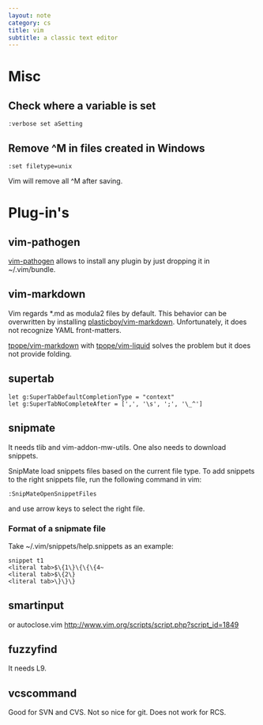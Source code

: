 ```yaml
---
layout: note
category: cs
title: vim
subtitle: a classic text editor
---
```


Misc
====

Check where a variable is set
-----------------------------

    :verbose set aSetting

Remove ^M in files created in Windows
-------------------------------------

    :set filetype=unix

Vim will remove all ^M after saving.

Plug-in's
=========

vim-pathogen
------------
[vim-pathogen](https://github.com/tpope/vim-pathogen) allows to install any
plugin by just dropping it in ~/.vim/bundle.

vim-markdown
------------
Vim regards \*.md as modula2 files by default. This behavior can be overwritten
by installing
[plasticboy/vim-markdown](https://github.com/plasticboy/vim-markdown).
Unfortunately, it does not recognize YAML front-matters.

[tpope/vim-markdown](https://github.com/tpope/vim-markdown) with
[tpope/vim-liquid](https://github.com/tpope/vim-liquid) solves the problem but
it does not provide folding.

supertab
--------

    let g:SuperTabDefaultCompletionType = "context"
    let g:SuperTabNoCompleteAfter = [',', '\s', ';', '\_^']

snipmate
--------
It needs tlib and vim-addon-mw-utils. One also needs to download snippets.

SnipMate load snippets files based on the current file type. To add snippets
to the right snippets file, run the following command in vim:

    :SnipMateOpenSnippetFiles

and use arrow keys to select the right file.

### Format of a snipmate file ###
Take ~/.vim/snippets/help.snippets as an example:

    snippet t1
    <literal tab>$\{1\}\{\{\{4~
    <literal tab>$\{2\}
    <literal tab>\}\}\}

smartinput
----------
or autoclose.vim http://www.vim.org/scripts/script.php?script_id=1849

fuzzyfind
---------
It needs L9.

vcscommand
----------
Good for SVN and CVS. Not so nice for git. Does not work for RCS.
